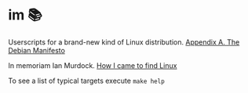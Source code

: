 # im 📚
Userscripts for a brand-new kind of Linux distribution. [Appendix A. The Debian Manifesto](https://www.debian.org/doc/manuals/project-history/manifesto.en.html)

In memoriam Ian Murdock. [How I came to find Linux](https://ianmurdock.debian.net/index.html%3Fp=1900.html)

To see a list of typical targets execute `make help`
